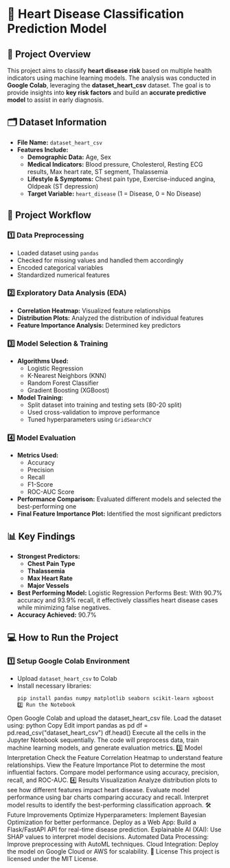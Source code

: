 # 🏥 Heart Disease Classification Prediction Model

## 📌 Project Overview
This project aims to classify **heart disease risk** based on multiple health indicators using machine learning models. The analysis was conducted in **Google Colab**, leveraging the **dataset_heart_csv** dataset. The goal is to provide insights into **key risk factors** and build an **accurate predictive model** to assist in early diagnosis.

## 🗂️ Dataset Information
- **File Name:** `dataset_heart_csv`
- **Features Include:**
  - **Demographic Data:** Age, Sex
  - **Medical Indicators:** Blood pressure, Cholesterol, Resting ECG results, Max heart rate, ST segment, Thalassemia
  - **Lifestyle & Symptoms:** Chest pain type, Exercise-induced angina, Oldpeak (ST depression)
  - **Target Variable:** `heart_disease` (1 = Disease, 0 = No Disease)

## 🚀 Project Workflow
### **1️⃣ Data Preprocessing**
- Loaded dataset using `pandas`
- Checked for missing values and handled them accordingly
- Encoded categorical variables
- Standardized numerical features

### **2️⃣ Exploratory Data Analysis (EDA)**
- **Correlation Heatmap:** Visualized feature relationships
- **Distribution Plots:** Analyzed the distribution of individual features
- **Feature Importance Analysis:** Determined key predictors

### **3️⃣ Model Selection & Training**
- **Algorithms Used:**
  - Logistic Regression
  - K-Nearest Neighbors (KNN)
  - Random Forest Classifier
  - Gradient Boosting (XGBoost)
- **Model Training:**
  - Split dataset into training and testing sets (80-20 split)
  - Used cross-validation to improve performance
  - Tuned hyperparameters using `GridSearchCV`

### **4️⃣ Model Evaluation**
- **Metrics Used:**
  - Accuracy
  - Precision
  - Recall
  - F1-Score
  - ROC-AUC Score
- **Performance Comparison:** Evaluated different models and selected the best-performing one
- **Final Feature Importance Plot:** Identified the most significant predictors

## 📊 Key Findings
- **Strongest Predictors:** 
  - **Chest Pain Type**
  - **Thalassemia**
  - **Max Heart Rate**
  - **Major Vessels**
- **Best Performing Model:** Logistic Regression Performs Best: With 90.7% accuracy and 93.9% recall, it effectively classifies heart disease cases while minimizing false negatives.
- **Accuracy Achieved:** 90.7% 

## 💻 How to Run the Project
### **1️⃣ Setup Google Colab Environment**
- Upload `dataset_heart_csv` to Colab
- Install necessary libraries:
  ```bash
  pip install pandas numpy matplotlib seaborn scikit-learn xgboost
  2️⃣ Run the Notebook
Open Google Colab and upload the dataset_heart_csv file.
Load the dataset using:
python
Copy
Edit
import pandas as pd
df = pd.read_csv("dataset_heart_csv")
df.head()
Execute all the cells in the Jupyter Notebook sequentially.
The code will preprocess data, train machine learning models, and generate evaluation metrics.
3️⃣ Model Interpretation
Check the Feature Correlation Heatmap to understand feature relationships.
View the Feature Importance Plot to determine the most influential factors.
Compare model performance using accuracy, precision, recall, and ROC-AUC.
4️⃣ Results Visualization
Analyze distribution plots to see how different features impact heart disease.
Evaluate model performance using bar charts comparing accuracy and recall.
Interpret model results to identify the best-performing classification approach.
🛠️ Future Improvements
Optimize Hyperparameters: Implement Bayesian Optimization for better performance.
Deploy as a Web App: Build a Flask/FastAPI API for real-time disease prediction.
Explainable AI (XAI): Use SHAP values to interpret model decisions.
Automated Data Processing: Improve preprocessing with AutoML techniques.
Cloud Integration: Deploy the model on Google Cloud or AWS for scalability.
📜 License
This project is licensed under the MIT License.
